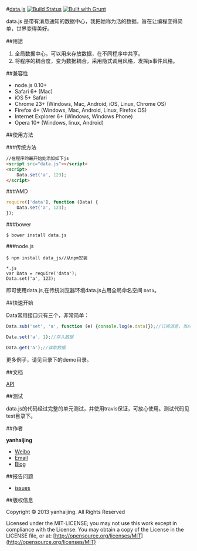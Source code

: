 #[data.js](https://github.com/yanhaijing/data.js) [![Build Status](https://travis-ci.org/yanhaijing/data.js.svg?branch=master)](https://travis-ci.org/yanhaijing/data.js) [![Built with Grunt](https://cdn.gruntjs.com/builtwith.png)](http://gruntjs.com/)

data.js 是带有消息通知的数据中心，我把她称为活的数据。旨在让编程变得简单，世界变得美好。

##用途

1. 全局数据中心，可以用来存放数据，在不同程序中共享。
2. 将程序的耦合度，变为数据耦合，采用隐式调用风格，发挥js事件风格。

##兼容性

- node.js 0.10+
- Safari 6+ (Mac)
- iOS 5+ Safari
- Chrome 23+ (Windows, Mac, Android, iOS, Linux, Chrome OS)
- Firefox 4+ (Windows, Mac, Android, Linux, Firefox OS)
- Internet Explorer 6+ (Windows, Windows Phone)
- Opera 10+ (Windows, linux, Android)

##使用方法

###传统方法

```html	
//在程序的最开始处添加如下js
<script src="data.js"></script>
<script>
	Data.set('a', 123);
</script>
```

###AMD

```javascript
require(['data'], function (Data) {
	Data.set('a', 123);
});
```

###bower

	$ bower install data.js

###node.js

```
$ npm install data_js//从npm安装

*.js
var Data = require('data');
Data.set('a', 123);
```

即可使用data.js,在传统浏览器环境data.js占用全局命名空间 `Data`。

##快速开始

Data常用接口只有三个，非常简单：

```javascript
Data.sub('set', 'a', function (e) {console.log(e.data)});//订阅消息，当a被设置时，会派发消息

Data.set('a', 1);//存入数据

Data.get('a');//读取数据
```

更多例子，请见目录下的demo目录。

##文档

[API](doc/api.md)

##测试

data.js的代码经过完整的单元测试，并使用travis保证，可放心使用。测试代码见test目录下。

##作者

**yanhaijing**

- [Weibo](http://weibo.com/yanhaijing1234 "yanhaijing's Weibo")
- [Email](mailto:yanhaijing@yeah.net "yanhaijing's Email")
- [Blog](http://yanhaijing.com "yanhaijing's Blog")

##报告问题

- [issues](https://github.com/yanhaijing/data.js/issues "report question")

##版权信息

Copyright © 2013 yanhaijing. All Rights Reserved

Licensed under the MIT-LICENSE;
you may not use this work except in compliance with the License.
You may obtain a copy of the License in the LICENSE file, or at:
	[http://opensource.org/licenses/MIT](http://opensource.org/licenses/MIT)







	

	

	


